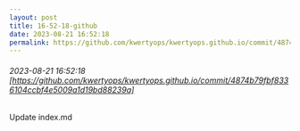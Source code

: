 ```yaml
---
layout: post
title: 16-52-18-github
date: 2023-08-21 16:52:18
permalink: https://github.com/kwertyops/kwertyops.github.io/commit/4874b79fbf8336104ccbf4e5009a1d19bd88239a
---
```


###### 2023-08-21 16:52:18 [https://github.com/kwertyops/kwertyops.github.io/commit/4874b79fbf8336104ccbf4e5009a1d19bd88239a]
Update index.md
